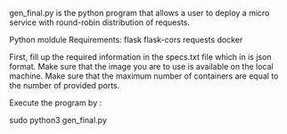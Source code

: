 gen_final.py is the python program that allows a user to deploy a micro service with round-robin distribution of requests. 

Python moldule Requirements:
flask
flask-cors
requests
docker

First, fill up the required information in the specs.txt file which in is json format. 
Make sure that the image you are to use is available on the local machine.
Make sure that the maximum number of containers are equal to the number of provided ports.

Execute the program by :

sudo python3 gen_final.py
